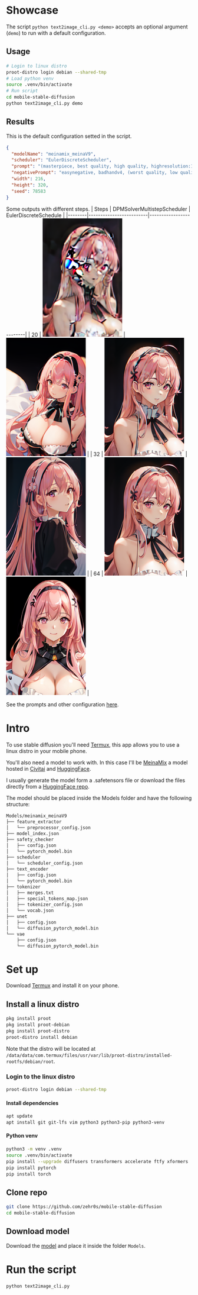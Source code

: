 # Showcase
The script `python text2image_cli.py <demo>` accepts an optional argument (`demo`) to run with a default configuration.
## Usage
```bash
# Login to linux distro
proot-distro login debian --shared-tmp
# Load python venv
source .venv/bin/activate
# Run script
cd mobile-stable-diffusion
python text2image_cli.py demo
```
## Results
This is the default configuration setted in the script.
```json
{
  "modelName": "meinamix_meinaV9",
  "scheduler": "EulerDiscreteScheduler",
  "prompt": "(masterpiece, best quality, high quality, highresolution:1.4), ambient soft lighting, 4K, 1girl,cute,huge breasts,close-up,long hair,pink hair,black hairband,pink eyes, well defined nose, happy, close-up,((gradient hair))",
  "negativePrompt": "easynegative, badhandv4, (worst quality, low quality, normal quality), bad-artist, blurry, ugly, ((bad anatomy)),((bad hands)),((bad proportions)),((duplicate limbs)),((fused limbs)),((interlocking fingers)),((poorly drawn face)),clothes,logo,watermark,muscles:1.3,elf,elf ears,headphones,",
  "width": 216,
  "height": 320,
  "seed": 78583
}
```
Some outputs with different steps.
| Steps | DPMSolverMultistepScheduler  | EulerDiscreteSchedule |
|--------|-------------------------|-------------------------|
| 20 | ![Image](./Showcase/dpm20/meinamix_meinaV9_78583_2023_10_15_16_29_49.png) | ![Image](./Showcase/euler20/meinamix_meinaV9_78583_2023_10_15_16_37_13.png) |
| 32 |  ![Image](./Showcase/dpm32/meinamix_meinaV9_78583_2023_10_15_16_07_14.png) | ![Image](./Showcase/euler32/meinamix_meinaV9_78583_2023_10_15_16_47_33.png) |
| 64 |  ![Image](./Showcase/dpm64/meinamix_meinaV9_78583_2023_10_15_16_20_03.png) | ![Image](./Showcase/euler64/meinamix_meinaV9_78583_2023_10_15_16_59_46.png) |

See the prompts and other configuration [here](./Showcase).

# Intro
To use stable diffusion you'll need [Termux](https://termux.dev), this app allows you to use a linux distro in your mobile phone.

You'll also need a model to work with. In this case I'll be [MeinaMix](https://civitai.com/models/7240/meinamix) a model hosted in [Civitai](https://civitai.com) and [HuggingFace](https://huggingface.co/models).

I usually generate the model form a .safetensors file or download the files directly from a [HuggingFace repo](https://huggingface.co/Meina/MeinaMix_V10/tree/main).

The model should be placed inside the Models folder and have the following structure:

```
Models/meinamix_meinaV9
├── feature_extractor
│   └── preprocessor_config.json
├── model_index.json
├── safety_checker
│   ├── config.json
│   └── pytorch_model.bin
├── scheduler
│   └── scheduler_config.json
├── text_encoder
│   ├── config.json
│   └── pytorch_model.bin
├── tokenizer
│   ├── merges.txt
│   ├── special_tokens_map.json
│   ├── tokenizer_config.json
│   └── vocab.json
├── unet
│   ├── config.json
│   └── diffusion_pytorch_model.bin
└── vae
    ├── config.json
    └── diffusion_pytorch_model.bin
```

# Set up
Download [Termux](https://termux.dev) and install it on your phone.

## Install a linux distro
```bash
pkg install proot
pkg install proot-debian
pkg install proot-distro
proot-distro install debian
```
Note that the distro will be located at `/data/data/com.termux/files/usr/var/lib/proot-distro/installed-rootfs/debian/root`.

### Login to the linux distro
```bash
proot-distro login debian --shared-tmp
```

#### Install dependencies
```bash
apt update
apt install git git-lfs vim python3 python3-pip python3-venv
```

#### Python venv
```bash
python3 -m venv .venv
source .venv/bin/activate
pip install --upgrade diffusers transformers accelerate ftfy xformers
pip install pytorch
pip install torch
```

## Clone repo
```bash
git clone https://github.com/zehr0s/mobile-stable-diffusion
cd mobile-stable-diffusion
```

## Download model
Download the [model](https://huggingface.co/Meina/MeinaMix_V10/tree/main) and place it inside the folder `Models`.

# Run the script
```bash
python text2image_cli.py
```
